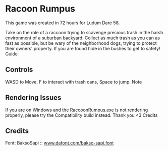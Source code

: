# Racoon Rumpus

This game was created in 72 hours for Ludum Dare 58.

Take on the role of a raccoon trying to scavenge precious trash in the harsh environment of a suburban backyard. Collect as much trash as you can as fast as possible, but be wary of the neighborhood dogs, trying to protect their owners’ property. If you are found hide in the bushes to get to safety!
Guide

## Controls
WASD to Move, F to interact with trash cans, Space to jump.
Note


## Rendering Issues
If you are on Windows and the RaccoonRumpus.exe is not rendering properly, please try the Compatibility build instead. Thank you <3
Credits


## Credits

Font: BaksoSapi :: www.dafont.com/bakso-sapi.font
